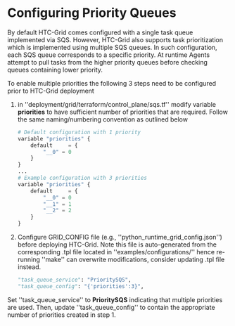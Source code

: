 # Configuring Priority Queues

By default HTC-Grid comes configured with a single task queue implemented via SQS. However, HTC-Grid also supports task prioritization which is implemented using multiple SQS queues. In such configuration, each SQS queue corresponds to a specific priority. At runtime Agents attempt to pull tasks from the higher priority queues before checking queues containing lower priority.

To enable multiple priorities the following 3 steps need to be configured prior to HTC-Grid deployment


1. in ''deployment/grid/terraform/control_plane/sqs.tf'' modify variable **priorities** to have sufficient number of priorities that are required. Follow the same naming/numbering convention as outlined below
    ```python
    # Default configuration with 1 priority
    variable "priorities" {
        default     = {
            "__0" = 0
        }
    }
    ...
    # Example configuration with 3 priorities
    variable "priorities" {
        default     = {
            "__0" = 0
            "__1" = 1
            "__2" = 2
        }
    }

    ```

2. Configure GRID_CONFIG file (e.g., ''python_runtime_grid_config.json'') before deploying HTC-Grid. Note this file is auto-generated from the corresponding .tpl file located in ''examples/configurations/'' hence re-running ''make'' can overwrite modifications, consider updating .tpl file instead.

    ```python
    "task_queue_service": "PrioritySQS",
    "task_queue_config": "{'priorities':3}",
    ```
Set ''task_queue_service'' to **PrioritySQS** indicating that multiple priorities are used. Then, update ''task_queue_config'' to contain the appropriate number of priorities created in step 1.